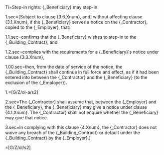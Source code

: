 Ti=Step-in rights: {_Beneficiary} may step-in

1.sec=[Subject to clause {3.6.Xnum}, and] without affecting clause {3.1.Xnum}, if the {_Beneficiary} serves a notice on the {_Contractor}, copied to the {_Employer}, that:

1.1.sec=confirms that the {_Beneficiary} wishes to step-in to the {_Building_Contract}; and

1.2.sec=complies with the requirements for a {_Beneficiary}'s notice under clause {3.3.Xnum},

1.00.sec=then, from the date of service of the notice, the {_Building_Contract} shall continue in full force and effect, as if it had been entered into between the {_Contractor} and the {_Beneficiary} (to the exclusion of the {_Employer}).

1.=[G/Z/ol-a/s2]

2.sec=The {_Contractor} shall assume that, between the {_Employer} and the {_Beneficiary}, the {_Beneficiary} may give a notice under clause {4.1.Xnum}. The {_Contractor} shall not enquire whether the {_Beneficiary} may give that notice.

3.sec=In complying with this clause {4.Xnum}, the {_Contractor} does not waive any breach of the {_Building_Contract} or default under the {_Building_Contract} by the {_Employer}.]

=[G/Z/ol/s2]
